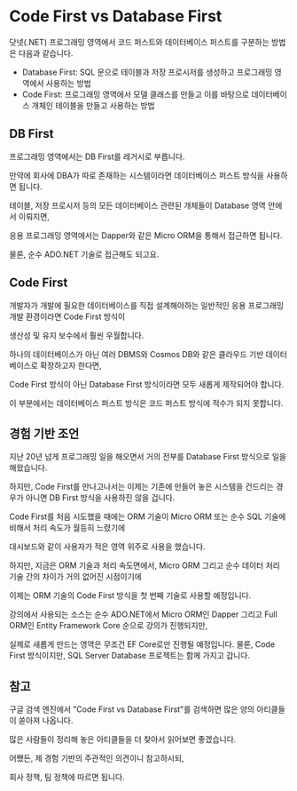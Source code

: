
# Code First vs Database First

닷넷(.NET) 프로그래밍 영역에서 코드 퍼스트와 데이터베이스 퍼스트를 구분하는 방법은 다음과 같습니다.

- Database First: SQL 문으로 테이블과 저장 프로시저를 생성하고 프로그래밍 영역에서 사용하는 방법
- Code First: 프로그래밍 영역에서 모델 클래스를 만들고 이를 바탕으로 데이터베이스 개체인 테이블을 만들고 사용하는 방법


## DB First

프로그래밍 영역에서는 DB First를 레거시로 부릅니다.

만약에 회사에 DBA가 따로 존재하는 시스템이라면 데이터베이스 퍼스트 방식을 사용하면 됩니다. 

테이블, 저장 프로시저 등의 모든 데이터베이스 관련된 개체들이 Database 영역 안에서 이뤄지면,

응용 프로그래밍 영역에서는 Dapper와 같은 Micro ORM을 통해서 접근하면 됩니다. 

물론, 순수 ADO.NET 기술로 접근해도 되고요.


## Code First

개발자가 개발에 필요한 데이터베이스를 직접 설계해야하는 일반적인 응용 프로그래밍 개발 환경이라면 Code First 방식이

생산성 및 유지 보수에서 훨씬 우월합니다. 

하나의 데이터베이스가 아닌 여러 DBMS와 Cosmos DB와 같은 클라우드 기반 데이터베이스로 확장하고자 한다면,

Code First 방식이 아닌 Database First 방식이라면 모두 새롭게 제작되어야 합니다.

이 부분에서는 데이터베이스 퍼스트 방식은 코드 퍼스트 방식에 적수가 되지 못합니다. 


## 경험 기반 조언

지난 20년 넘게 프로그래밍 일을 해오면서 거의 전부를 Database First 방식으로 일을 해왔습니다.

하지만, Code First를 만나고나서는 이제는 기존에 만들어 놓은 시스템을 건드리는 경우가 아니면 DB First 방식을 사용하진 않을 겁니다.

Code First를 처음 시도했을 때에는 ORM 기술이 Micro ORM 또는 순수 SQL 기술에 비해서 처리 속도가 월등히 느렸기에 

대시보드와 같이 사용자가 적은 영역 위주로 사용을 했습니다.

하지만, 지금은 ORM 기술과 처리 속도면에서, Micro ORM 그리고 순수 데이터 처리 기술 간의 차이가 거의 없어진 시점이기에

이제는 ORM 기술의 Code First 방식을 첫 번째 기술로 사용할 예정입니다.

강의에서 사용되는 소스는 순수 ADO.NET에서 Micro ORM인 Dapper 그리고 Full ORM인 Entity Framework Core 순으로 강의가 진행되지만,

실제로 새롭게 만드는 영역은 무조건 EF Core로만 진행될 예정입니다. 물론, Code First 방식이지만, SQL Server Database 프로젝트는 함께 가지고 갑니다. 


## 참고

구글 검색 엔진에서 "Code First vs Database First"를 검색하면 많은 양의 아티클들이 쏟아져 나옵니다.

많은 사람들이 정리해 놓은 아티클들을 더 찾아서 읽어보면 좋겠습니다.

어쨌든, 제 경험 기반의 주관적인 의견이니 참고하시되, 

회사 정책, 팀 정책에 따르면 됩니다.




